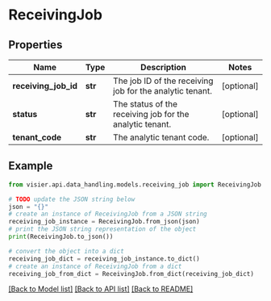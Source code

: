 # ReceivingJob


## Properties

Name | Type | Description | Notes
------------ | ------------- | ------------- | -------------
**receiving_job_id** | **str** | The job ID of the receiving job for the analytic tenant. | [optional] 
**status** | **str** | The status of the receiving job for the analytic tenant. | [optional] 
**tenant_code** | **str** | The analytic tenant code. | [optional] 

## Example

```python
from visier.api.data_handling.models.receiving_job import ReceivingJob

# TODO update the JSON string below
json = "{}"
# create an instance of ReceivingJob from a JSON string
receiving_job_instance = ReceivingJob.from_json(json)
# print the JSON string representation of the object
print(ReceivingJob.to_json())

# convert the object into a dict
receiving_job_dict = receiving_job_instance.to_dict()
# create an instance of ReceivingJob from a dict
receiving_job_from_dict = ReceivingJob.from_dict(receiving_job_dict)
```
[[Back to Model list]](../README.md#documentation-for-models) [[Back to API list]](../README.md#documentation-for-api-endpoints) [[Back to README]](../README.md)


